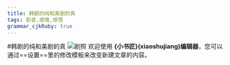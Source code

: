 ```yaml
---
title: 韩剧的纯和美剧的真
tags: 影音,感情,感悟
grammar_cjkRuby: true
---
```

#韩剧的纯和美剧的真
![剧照][1]
欢迎使用 **{小书匠}(xiaoshujiang)编辑器**，您可以通过==设置==里的修改模板来改变新建文章的内容。


 


  [1]: http://ohr9fn94w.bkt.clouddn.com/IMG_1629.PNG